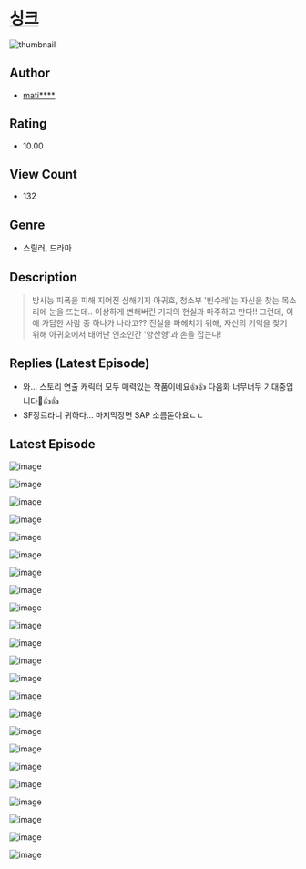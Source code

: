 # [싱크](https://comic.naver.com/bestChallenge/list?titleId=810507)
![thumbnail](https://image-comic.pstatic.net/user_contents_data/challenge_comic/2023/05/23/upload_4049643378545473329_480x623.jpeg)

## Author
- [mati****](https://comic.naver.com/artistTitle?id=366937)

## Rating
- 10.00

## View Count
- 132

## Genre
- 스릴러, 드라마

## Description
> 방사능 피폭을 피해 지어진 심해기지 아귀호, 청소부 '빈수레'는 자신을 찾는 목소리에 눈을 뜨는데.. 이상하게 변해버린 기지의 현실과 마주하고 만다!! 그런데, 이에 가담한 사람 중 하나가 나라고?? 진실을 파헤치기 위해, 자신의 기억을 찾기 위해 아귀호에서 태어난 인조인간 '양산형'과 손을 잡는다!

## Replies (Latest Episode)
- 와... 스토리 연출 캐릭터 모두 매력있는 작품이네요👍👍 다음화 너무너무 기대중입니다🥹👍👍
- SF장르라니 귀하다... 마지막장면 SAP 소름돋아요ㄷㄷ

## Latest Episode
![image](https://image-comic.pstatic.net/user_contents_data/challenge_comic/2023/05/23/366937/upload_7292564955167143219.jpeg)

![image](https://image-comic.pstatic.net/user_contents_data/challenge_comic/2023/05/23/366937/upload_4063149980442048867.jpeg)

![image](https://image-comic.pstatic.net/user_contents_data/challenge_comic/2023/05/23/366937/upload_3474356934674900535.jpeg)

![image](https://image-comic.pstatic.net/user_contents_data/challenge_comic/2023/05/23/366937/upload_7305459154756449380.jpeg)

![image](https://image-comic.pstatic.net/user_contents_data/challenge_comic/2023/05/23/366937/upload_3545004039273263158.jpeg)

![image](https://image-comic.pstatic.net/user_contents_data/challenge_comic/2023/05/23/366937/upload_3486969625028289379.jpeg)

![image](https://image-comic.pstatic.net/user_contents_data/challenge_comic/2023/05/23/366937/upload_7005459396556828979.jpeg)

![image](https://image-comic.pstatic.net/user_contents_data/challenge_comic/2023/05/23/366937/upload_7305455629474215012.jpeg)

![image](https://image-comic.pstatic.net/user_contents_data/challenge_comic/2023/05/23/366937/upload_7233733394237174322.jpeg)

![image](https://image-comic.pstatic.net/user_contents_data/challenge_comic/2023/05/23/366937/upload_3617342000119231033.jpeg)

![image](https://image-comic.pstatic.net/user_contents_data/challenge_comic/2023/05/23/366937/upload_3474075425355424353.jpeg)

![image](https://image-comic.pstatic.net/user_contents_data/challenge_comic/2023/05/23/366937/upload_7378645758304859749.jpeg)

![image](https://image-comic.pstatic.net/user_contents_data/challenge_comic/2023/05/23/366937/upload_3834870269666734646.jpeg)

![image](https://image-comic.pstatic.net/user_contents_data/challenge_comic/2023/05/23/366937/upload_7377240762900230960.jpeg)

![image](https://image-comic.pstatic.net/user_contents_data/challenge_comic/2023/05/23/366937/upload_3630519463086220901.jpeg)

![image](https://image-comic.pstatic.net/user_contents_data/challenge_comic/2023/05/23/366937/upload_3703143301314328376.jpeg)

![image](https://image-comic.pstatic.net/user_contents_data/challenge_comic/2023/05/23/366937/upload_7219944423976822373.jpeg)

![image](https://image-comic.pstatic.net/user_contents_data/challenge_comic/2023/05/23/366937/upload_4135768119164547634.jpeg)

![image](https://image-comic.pstatic.net/user_contents_data/challenge_comic/2023/05/23/366937/upload_3846971713584850489.jpeg)

![image](https://image-comic.pstatic.net/user_contents_data/challenge_comic/2023/05/23/366937/upload_4134978880353220964.jpeg)

![image](https://image-comic.pstatic.net/user_contents_data/challenge_comic/2023/05/23/366937/upload_7378082804022786099.jpeg)

![image](https://image-comic.pstatic.net/user_contents_data/challenge_comic/2023/05/23/366937/upload_3918806983002829154.jpeg)

![image](https://image-comic.pstatic.net/user_contents_data/challenge_comic/2023/05/23/366937/upload_7017505653735711026.jpeg)
